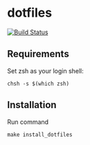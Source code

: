 # dotfiles

[![Build Status](https://travis-ci.org/miholeus/dotfiles.svg?branch=master)](https://travis-ci.org/miholeus/dotfiles)

Requirements
------------

Set zsh as your login shell:

    chsh -s $(which zsh)

Installation
------------

Run command

    make install_dotfiles

